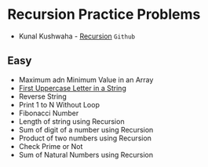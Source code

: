 # Recursion Practice Problems
- Kunal Kushwaha - [Recursion](https://github.com/kunal-kushwaha/DSA-Bootcamp-Java/blob/main/assignments/10-recursion.md) `Github`

## Easy

- Maximum adn Minimum Value in an Array
- [First Uppercase Letter in a String](https://github.com/Panda-Abhisek/Java-Bootcamp/blob/main/Recursion/First.java)
- Reverse String
- Print 1 to N Without Loop
- Fibonacci Number
- Length of string using Recursion
- Sum of digit of a number using Recursion
- Product of two numbers using Recursion
- Check Prime or Not
- Sum of Natural Numbers using Recursion